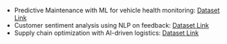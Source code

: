 - Predictive Maintenance with ML for vehicle health monitoring: [Dataset Link](https://www.kaggle.com/search?q=Predictive+Maintenance+with+ML+for+vehicle+health+monitoring)
- Customer sentiment analysis using NLP on feedback: [Dataset Link](https://www.kaggle.com/search?q=Customer+sentiment+analysis+using+NLP+on+feedback)
- Supply chain optimization with AI-driven logistics: [Dataset Link](https://www.kaggle.com/search?q=Supply+chain+optimization+with+AI-driven+logistics)